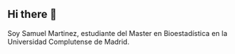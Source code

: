 ## Hi there 👋

Soy Samuel Martinez, estudiante del Master en Bioestadística en la Universidad Complutense de Madrid.

<!--
**smm87/smm87** is a ✨ _special_ ✨ repository because its `README.md` (this file) appears on your GitHub profile.

Here are some ideas to get you started:

- 🔭 I’m currently working on R and data analytics.
- 🌱 I’m currently learning Biostatistics.
- 👯 I’m looking to collaborate on many other reaserches. 
- 🤔 I’m looking for help with my projects.
- 💬 Ask me about ...
- 📫 How to reach me: ...
- 😄 Pronouns: ...
- ⚡ Fun fact: ...
-->
